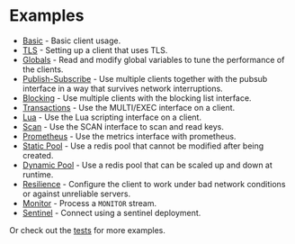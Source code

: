 Examples
========

* [Basic](./basic.rs) - Basic client usage.
* [TLS](./tls.rs) - Setting up a client that uses TLS.
* [Globals](./globals.rs) - Read and modify global variables to tune the performance of the clients.
* [Publish-Subscribe](./pubsub.rs) - Use multiple clients together with the pubsub interface in a way that survives network interruptions.
* [Blocking](./blocking.rs) - Use multiple clients with the blocking list interface.
* [Transactions](./transactions.rs) - Use the MULTI/EXEC interface on a client.
* [Lua](./lua.rs) - Use the Lua scripting interface on a client.
* [Scan](./scan.rs) - Use the SCAN interface to scan and read keys.
* [Prometheus](./prometheus.rs) - Use the metrics interface with prometheus.
* [Static Pool](./static_pool.rs) - Use a redis pool that cannot be modified after being created.
* [Dynamic Pool](./dynamic_pool.rs) - Use a redis pool that can be scaled up and down at runtime.
* [Resilience](./resilience.rs) - Configure the client to work under bad network conditions or against unreliable servers.
* [Monitor](./monitor.rs) - Process a `MONITOR` stream.
* [Sentinel](./sentinel.rs) - Connect using a sentinel deployment.

Or check out the [tests](../tests/integration) for more examples.